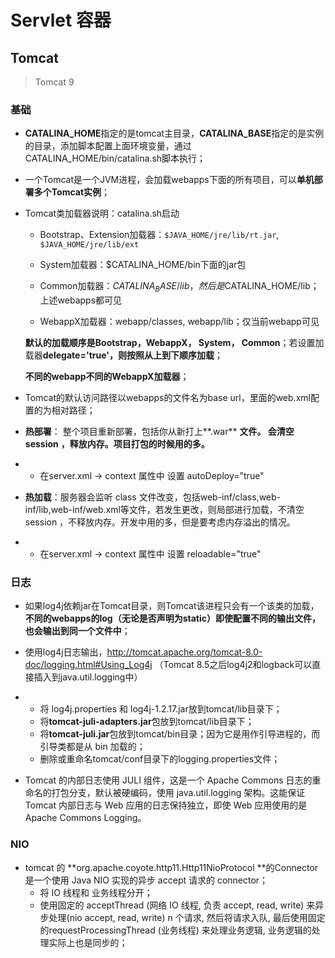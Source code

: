 # Servlet 容器

## Tomcat

> Tomcat 9

### 基础

- **CATALINA_HOME**指定的是tomcat主目录，**CATALINA_BASE**指定的是实例的目录，添加脚本配置上面环境变量，通过CATALINA_HOME/bin/catalina.sh脚本执行；

- 一个Tomcat是一个JVM进程，会加载webapps下面的所有项目，可以**单机部署多个Tomcat实例**；

- Tomcat类加载器说明：catalina.sh启动
  - Bootstrap、Extension加载器：`$JAVA_HOME/jre/lib/rt.jar`, ​`$JAVA_HOME/jre/lib/ext`

  - System加载器：$CATALINA_HOME/bin下面的jar包

  - Common加载器：$CATALINA_BASE/lib，然后是$CATALINA_HOME/lib；上述webapps都可见

  - WebappX加载器：webapp/classes, webapp/lib；仅当前webapp可见

  **默认的加载顺序是Bootstrap，WebappX， System， Common**；若设置加载器**delegate='true'，则按照从上到下顺序加载**；
  
  **不同的webapp不同的WebappX加载器**；

- Tomcat的默认访问路径以webapps的文件名为base url，里面的web.xml配置的为相对路径；

- **热部署**： 整个项目重新部署，包括你从新打上**.war** **文件。 会清空session** **，释放内存。项目打包的时候用的多。**

- - 在server.xml -> context 属性中 设置 autoDeploy="true"

- **热加载**：服务器会监听 class 文件改变，包括web-inf/class,web-inf/lib,web-inf/web.xml等文件，若发生更改，则局部进行加载，不清空session ，不释放内存。开发中用的多，但是要考虑内存溢出的情况。

- - 在server.xml -> context 属性中 设置 reloadable="true"



### 日志

- 如果log4j依赖jar在Tomcat目录，则Tomcat该进程只会有一个该类的加载，**不同的webapps的log（无论是否声明为static）即使配置不同的输出文件，也会输出到同一个文件中**；

- 使用log4j日志输出，http://tomcat.apache.org/tomcat-8.0-doc/logging.html#Using_Log4j （Tomcat     8.5之后log4j2和logback可以直接插入到java.util.logging中）

- - 将 log4j.properties 和 log4j-1.2.17.jar放到tomcat/lib目录下；
  - 将**tomcat-juli-adapters.jar**包放到tomcat/lib目录下；
  - 将**tomcat-juli.jar**包放到tomcat/bin目录；因为它是用作引导进程的，而引导类都是从 bin 加载的；
  - 删除或重命名tomcat/conf目录下的logging.properties文件；

- Tomcat 的内部日志使用 JULI 组件，这是一个 Apache Commons 日志的重命名的打包分支，默认被硬编码，使用 java.util.logging 架构。这能保证Tomcat 内部日志与 Web 应用的日志保持独立，即使 Web 应用使用的是 Apache Commons Logging。



### NIO

- tomcat 的 **org.apache.coyote.http11.Http11NioProtocol **的Connector是一个使用 Java NIO 实现的异步 accept 请求的 connector；
  - 将 IO 线程和 业务线程分开；
  - 使用固定的 acceptThread (网络 IO 线程, 负责 accept, read, write) 来异步处理(nio accept, read, write) n 个请求, 然后将请求入队, 最后使用固定的requestProcessingThread (业务线程) 来处理业务逻辑, 业务逻辑的处理实际上也是同步的；